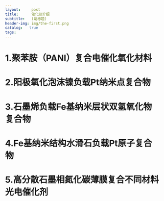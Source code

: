 ```yaml
---
layout:     post
title:      催化剂介绍
subtitle:   (副标题)
header-img: img/the-first.png
catalog:   true
tags:
---
```

# 1.聚苯胺（PANI）复合电催化氧化材料
# 2.阳极氧化泡沫镍负载Pt纳米点复合物
# 3.石墨烯负载Fe基纳米层状双氢氧化物复合物
# 4.Fe基纳米结构水滑石负载Pt原子复合物
# 5.高分散石墨相氮化碳薄膜复合不同材料光电催化剂
